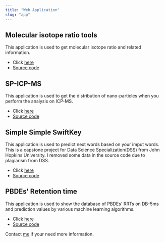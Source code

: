```yaml
---
title: "Web Application"
slug: "app"
---
```


## Molecular isotope ratio tools

This application is used to get molecular isotope ratio and related information.

- Click [here](https://yufree.shinyapps.io/MIRtools/)
- [Source code](https://github.com/yufree/MIR)

## SP-ICP-MS

This application is used to get the distribution of nano-particles when you perform the analysis on ICP-MS.

- Click [here](https://yufree.shinyapps.io/spicpmsshiny)
- [Source code](https://github.com/yufree/spicpms)

## Simple Simple SwiftKey

This application is used to predict next words based on your imput words. This is a capstone project for Data Science Specialization(DSS) from John Hopkins University. I removed some data in the source code due to plagiarism from DSS.

- Click [here](https://yufree.shinyapps.io/nlpshiny)
- [Source code](https://github.com/yufree/nlpshiny)

## PBDEs' Retention time

This application is used to show the database of PBDEs' RRTs on DB-5ms and prediction values by various machine learning algorithms.

- Click [here](https://yufree.shinyapps.io/shinyBDE)
- [Source code](https://github.com/yufree/shinyBDE)

Contact [me](mailto://yufree@live.cn) if your need more information.
